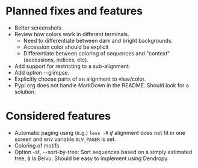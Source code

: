 # Planned fixes and features

* Better screenshots
* Review how colors work in different terminals. 
    - Need to differentiate between dark and bright backgrounds.
    - Accession color should be explicit
    - Differentiate between coloring of sequences and "context" (accessions, indices, etc).
* Add support for restricting to a sub-alignment.
* Add option --glimpse.
* Explicitly choose parts of an alignment to view/color.
* Pypi.org does not handle MarkDown in the README. Should look for a solution. 

# Considered features

* Automatic paging using (e.g.) `less -R` _if_ alignment does not fit in one screen and env variable `ALV_PAGER` is set.
* Coloring of motifs
* Option -st, --sort-by-tree: Sort sequences based on a simply estimated tree, à la Belvu. Should be easy to implement using Dendropy.
